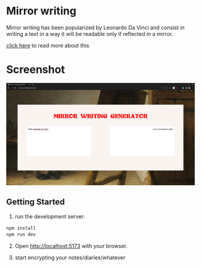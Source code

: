 # Mirror writing

Mirror writing has been popularized by Leonardo Da Vinci and consist in writing a text in a way it will be readable only if reflected in a mirror.

[click here](https://www.openculture.com/2017/11/why-did-leonardo-da-vinci-write-backwards-a-look-into-the-ultimate-renaissance-mans-mirror-writing.html) to read more about this

# Screenshot

![screenshot](./public/screenshot2.png)

## Getting Started

1. run the development server:

```bash
npm install
npm run dev
```

2. Open [http://localhost:5173](http://localhost:5173/) with your browser.

3. start encrypting your notes/diaries/whatever